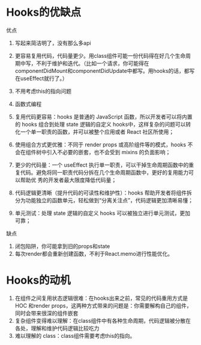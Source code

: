 # Hooks的优缺点

优点

1. 写起来简洁明了，没有那么多api
2. 更容易复用代码，代码量更少。用class组件可能一份代码得在好几个生命周期中写，不利于维护和迭代。（比如一个请求，你可能得在componentDidMount和componentDidUpdate中都写。用hooks的话，都写在useEffect就行了。）
3. 不用考虑this的指向问题
4. 函数式编程

1. 复用代码更容易：hooks 是普通的 JavaScript 函数，所以开发者可以将内置的 hooks 组合到处理 state 逻辑的自定义 hooks中，这样复杂的问题可以转化一个单一职责的函数，并可以被整个应用或者 React 社区所使用；
2. 使用组合方式更优雅：不同于 render props 或高阶组件等的模式，hooks 不会在组件树中引入不必要的嵌套，也不会受到 mixins 的负面影响；
3. 更少的代码量：一个 useEffect 执行单一职责，可以干掉生命周期函数中的重复代码。避免将同一职责代码分拆在几个生命周期函数中，更好的复用能力可以帮助优 秀的开发者最大限度降低代码量；
4. 代码逻辑更清晰（提升代码的可读性和维护性）：hooks 帮助开发者将组件拆分为功能独立的函数单元，轻松做到“分离关注点”，代码逻辑更加清晰易懂； 
5. 单元测试：处理 state 逻辑的自定义 hooks 可以被独立进行单元测试，更加可靠；

缺点

1. 闭包陷阱，你可能拿到旧的props和state
2. 每次render都会重新创建函数，不利于React.memo进行性能优化。

# Hooks的动机

1. 在组件之间复用状态逻辑很难：在hooks出来之前，常见的代码重用方式是 HOC 和render props，这两种方式带来的问题是：你需要解构自己的组件，同时会带来很深的组件嵌套
2. 复杂组件变得难以理解：在class组件中有各种生命周期，代码逻辑被分散在各处，理解和维护代码逻辑比较吃力
3. 难以理解的 class：class组件需要考虑this的指向。